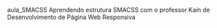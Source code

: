 aula_SMACSS
Aprendendo estrutura SMACSS com o professor Kain de Desenvolvimento de Página Web Responsiva
